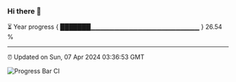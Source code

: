 ### Hi there 👋

⏳ Year progress { ███████▁▁▁▁▁▁▁▁▁▁▁▁▁▁▁▁▁▁▁▁▁▁▁ } 26.54 %

---

⏰ Updated on Sun, 07 Apr 2024 03:36:53 GMT

![Progress Bar CI](https://github.com/IshwaranRudhara/GIT-ACTION/workflows/Progress%20Bar%20CI/badge.svg)
